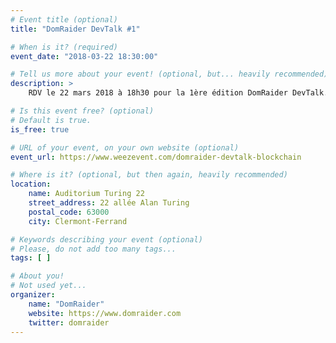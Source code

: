 ```yaml
---
# Event title (optional)
title: "DomRaider DevTalk #1"

# When is it? (required)
event_date: "2018-03-22 18:30:00"

# Tell us more about your event! (optional, but... heavily recommended)
description: >
    RDV le 22 mars 2018 à 18h30 pour la 1ère édition DomRaider DevTalk. Une édition 100% dédiée à la technologie Blockchain avec LiveCoding d’un Smart Contract par [@__etienne](https://twitter.com/__etienne), talks et échanges autour d’un buffet. Inscriptions : https://www.weezevent.com/domraider-devtalk-blockchain

# Is this event free? (optional)
# Default is true.
is_free: true

# URL of your event, on your own website (optional)
event_url: https://www.weezevent.com/domraider-devtalk-blockchain

# Where is it? (optional, but then again, heavily recommended)
location:
    name: Auditorium Turing 22
    street_address: 22 allée Alan Turing
    postal_code: 63000
    city: Clermont-Ferrand

# Keywords describing your event (optional)
# Please, do not add too many tags...
tags: [ ]

# About you!
# Not used yet...
organizer:
    name: "DomRaider"
    website: https://www.domraider.com
    twitter: domraider
---
```

